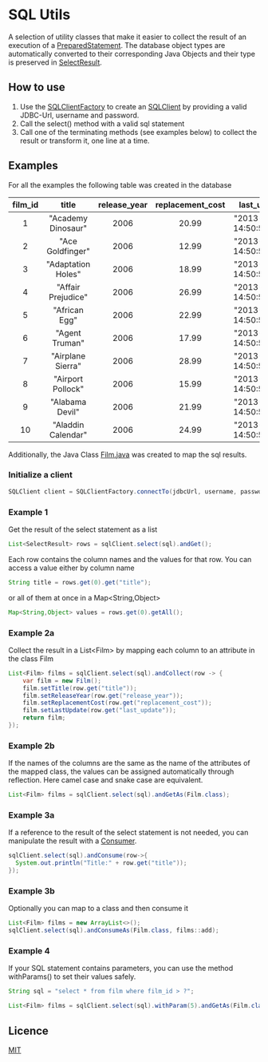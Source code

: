 # SQL Utils
A selection of utility classes that make it easier to collect the result of an execution of a 
[PreparedStatement](https://docs.oracle.com/javase/7/docs/api/java/sql/PreparedStatement.html).
The database object types are automatically converted to their corresponding Java Objects and their
type is preserved in [SelectResult](src/main/java/com/kmarinos/sqlutils/sql/SelectResult.java).

## How to use

1. Use the [SQLClientFactory](src/main/java/com/kmarinos/sqlutils/sql/SQLClientFactory.java) to create
an [SQLClient](src/main/java/com/kmarinos/sqlutils/sql/SQLClient.java) by providing a valid JDBC-Url, username and password.
2. Call the select() method with a valid sql statement
3. Call one of the terminating methods (see examples below) to collect the result or transform it, one line at a time.

## Examples
For all the examples the following table was created in the database

|  film_id  |        title         |  release_year  |  replacement_cost  |         last_update         |
|:---------:|:--------------------:|:--------------:|:------------------:|:---------------------------:|
|     1     |  "Academy Dinosaur"  |      2006      |       20.99        |  "2013-05-26 14:50:58.951"  |
|     2     |   "Ace Goldfinger"   |      2006      |       12.99        |  "2013-05-26 14:50:58.951"  |
|     3     |  "Adaptation Holes"  |      2006      |       18.99        |  "2013-05-26 14:50:58.951"  |
|     4     |  "Affair Prejudice"  |      2006      |       26.99        |  "2013-05-26 14:50:58.951"  |
|     5     |    "African Egg"     |      2006      |       22.99        |  "2013-05-26 14:50:58.951"  |
|     6     |    "Agent Truman"    |      2006      |       17.99        |  "2013-05-26 14:50:58.951"  |
|     7     |  "Airplane Sierra"   |      2006      |       28.99        |  "2013-05-26 14:50:58.951"  |
|     8     |  "Airport Pollock"   |      2006      |       15.99        |  "2013-05-26 14:50:58.951"  |
|     9     |   "Alabama Devil"    |      2006      |       21.99        |  "2013-05-26 14:50:58.951"  |
|    10     |  "Aladdin Calendar"  |      2006      |       24.99        |  "2013-05-26 14:50:58.951"  |
Additionally, the Java Class [Film.java](src/main/java/com/kmarinos/sqlutils/examples/Film.java) was created
to map the sql results.

### Initialize a client
```java
SQLClient client = SQLClientFactory.connectTo(jdbcUrl, username, password);
```

### Example 1
Get the result of the select statement as a list
```java
List<SelectResult> rows = sqlClient.select(sql).andGet();
```
Each row contains the column names and the values for that row. You can access a value either by column name
```java
String title = rows.get(0).get("title");
```
or all of them at once in a Map<String,Object>
```java
Map<String,Object> values = rows.get(0).getAll();
```

### Example 2a
Collect the result in a List&lt;Film&gt; by mapping each column to an attribute in the class Film
```java
List<Film> films = sqlClient.select(sql).andCollect(row -> {
    var film = new Film();
    film.setTitle(row.get("title"));
    film.setReleaseYear(row.get("release_year"));
    film.setReplacementCost(row.get("replacement_cost"));
    film.setLastUpdate(row.get("last_update"));
    return film;
});
```
### Example 2b
If the names of the columns are the same as the name of the attributes of the mapped class,
the values can be assigned automatically through reflection. Here camel case and snake case are equivalent.

```java
List<Film> films = sqlClient.select(sql).andGetAs(Film.class);
```

### Example 3a
If a reference to the result of the select statement is not needed, you can manipulate the result
with a [Consumer](https://docs.oracle.com/javase/8/docs/api/java/util/function/Consumer.html).
```java
sqlClient.select(sql).andConsume(row->{
  System.out.println("Title:" + row.get("title"));
});
```
### Example 3b
Optionally you can map to a class and then consume it
```java
List<Film> films = new ArrayList<>();
sqlClient.select(sql).andConsumeAs(Film.class, films::add);
```

### Example 4
If your SQL statement contains parameters, you can use the method withParams() to set their values safely.
```java
String sql = "select * from film where film_id > ?";

List<Film> films = sqlClient.select(sql).withParam(5).andGetAs(Film.class);
```

## Licence
[MIT](https://choosealicense.com/licenses/mit/)